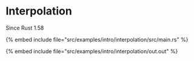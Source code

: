 # Interpolation

Since Rust 1.58

{% embed include file="src/examples/intro/interpolation/src/main.rs" %}

{% embed include file="src/examples/intro/interpolation/out.out" %}


